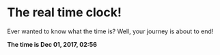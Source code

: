 # The real time clock!

Ever wanted to know what the time is? Well, your journey is about to end!

**The time is Dec 01, 2017, 02:56**